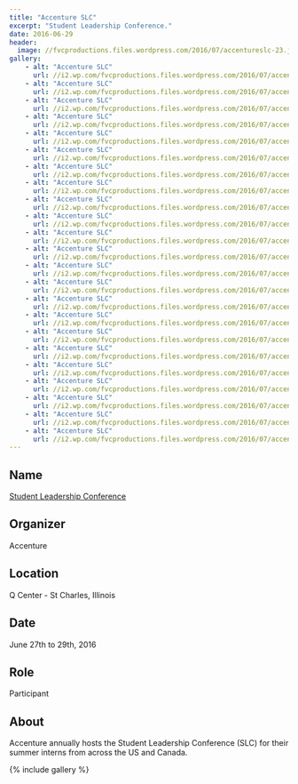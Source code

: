 ```yaml
---
title: "Accenture SLC"
excerpt: "Student Leadership Conference."
date: 2016-06-29
header:
  image: //fvcproductions.files.wordpress.com/2016/07/accentureslc-23.jpg
gallery:
    - alt: "Accenture SLC"
      url: //i2.wp.com/fvcproductions.files.wordpress.com/2016/07/accentureslc-1.jpg
    - alt: "Accenture SLC"
      url: //i2.wp.com/fvcproductions.files.wordpress.com/2016/07/accentureslc-2.jpg
    - alt: "Accenture SLC"
      url: //i2.wp.com/fvcproductions.files.wordpress.com/2016/07/accentureslc-3.jpg
    - alt: "Accenture SLC"
      url: //i2.wp.com/fvcproductions.files.wordpress.com/2016/07/accentureslc-4.jpg
    - alt: "Accenture SLC"
      url: //i2.wp.com/fvcproductions.files.wordpress.com/2016/07/accentureslc-5.jpg
    - alt: "Accenture SLC"
      url: //i2.wp.com/fvcproductions.files.wordpress.com/2016/07/accentureslc-6.jpg
    - alt: "Accenture SLC"
      url: //i2.wp.com/fvcproductions.files.wordpress.com/2016/07/accentureslc-7.jpg
    - alt: "Accenture SLC"
      url: //i2.wp.com/fvcproductions.files.wordpress.com/2016/07/accentureslc-8.jpg
    - alt: "Accenture SLC"
      url: //i2.wp.com/fvcproductions.files.wordpress.com/2016/07/accentureslc-9.jpg
    - alt: "Accenture SLC"
      url: //i2.wp.com/fvcproductions.files.wordpress.com/2016/07/accentureslc-10.jpg
    - alt: "Accenture SLC"
      url: //i2.wp.com/fvcproductions.files.wordpress.com/2016/07/accentureslc-11.jpg
    - alt: "Accenture SLC"
      url: //i2.wp.com/fvcproductions.files.wordpress.com/2016/07/accentureslc-12.jpg
    - alt: "Accenture SLC"
      url: //i2.wp.com/fvcproductions.files.wordpress.com/2016/07/accentureslc-13.jpg
    - alt: "Accenture SLC"
      url: //i2.wp.com/fvcproductions.files.wordpress.com/2016/07/accentureslc-14.jpg
    - alt: "Accenture SLC"
      url: //i2.wp.com/fvcproductions.files.wordpress.com/2016/07/accentureslc-15.jpg
    - alt: "Accenture SLC"
      url: //i2.wp.com/fvcproductions.files.wordpress.com/2016/07/accentureslc-16.jpg
    - alt: "Accenture SLC"
      url: //i2.wp.com/fvcproductions.files.wordpress.com/2016/07/accentureslc-17.jpg
    - alt: "Accenture SLC"
      url: //i2.wp.com/fvcproductions.files.wordpress.com/2016/07/accentureslc-18.jpg
    - alt: "Accenture SLC"
      url: //i2.wp.com/fvcproductions.files.wordpress.com/2016/07/accentureslc-19.jpg
    - alt: "Accenture SLC"
      url: //i2.wp.com/fvcproductions.files.wordpress.com/2016/07/accentureslc-20.jpg
    - alt: "Accenture SLC"
      url: //i2.wp.com/fvcproductions.files.wordpress.com/2016/07/accentureslc-21.jpg
    - alt: "Accenture SLC"
      url: //i2.wp.com/fvcproductions.files.wordpress.com/2016/07/accentureslc-22.jpg
    - alt: "Accenture SLC"
      url: //i2.wp.com/fvcproductions.files.wordpress.com/2016/07/accentureslc-23.jpg
---
```


## Name

<a title="Accenture Student Leadership Conference" href="//www.accenture.com/us-en/careers/student-leadership-conference" target="_blank" rel="noopener">Student Leadership Conference</a>

## Organizer

Accenture

## Location

Q Center - St Charles, Illinois

## Date

June 27th to 29th, 2016

## Role

Participant

## About

Accenture annually hosts the Student Leadership Conference (SLC) for their summer interns from across the US and Canada.

{% include gallery %}